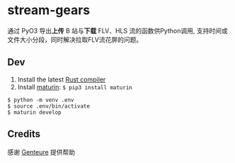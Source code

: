 # stream-gears
通过 PyO3 导出**上传** B 站与**下载** FLV、HLS 流的函数供Python调用,
支持时间或文件大小分段，同时解决拉取FLV流花屏的问题。

## Dev
1. Install the latest [Rust compiler](https://www.rust-lang.org/tools/install)
2. Install [maturin](https://maturin.rs/): `$ pip3 install maturin`
```shell
$ python -m venv .env
$ source .env/bin/activate
$ maturin develop
```

## Credits
感谢 [Genteure](https://github.com/Genteure) 提供帮助